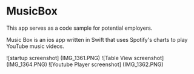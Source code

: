 # MusicBox
This app serves as a code sample for potential employers. 

Music Box is an ios app written in Swift that uses Spotify's charts to play YouTube music videos.

![startup screenshot] (IMG_1361.PNG)
![Table View screenshot] (IMG_1364.PNG)
![Youtube Player screenshot] (IMG_1362.PNG)
